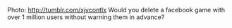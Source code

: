 Photo: http://tumblr.com/xjvcontlx Would you delete a facebook game with over 1 million users without warning them in advance?